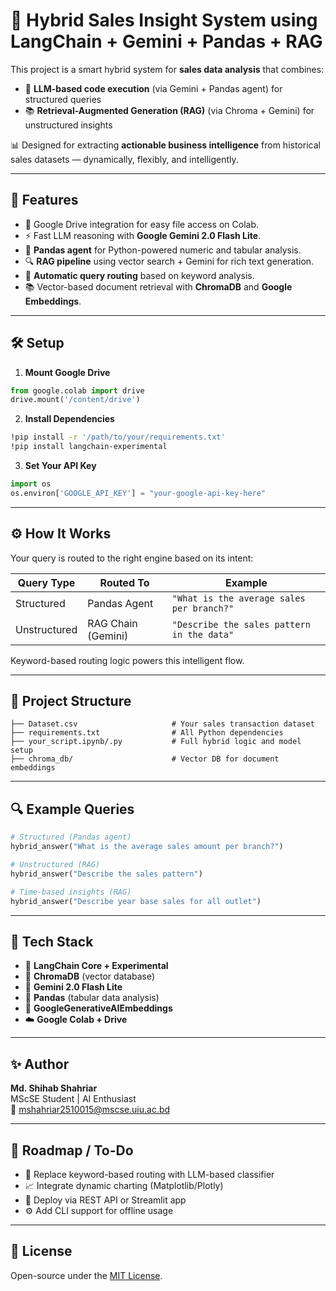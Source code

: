 
# 🔮 Hybrid Sales Insight System using LangChain + Gemini + Pandas + RAG

This project is a smart hybrid system for **sales data analysis** that combines:
- 🤖 **LLM-based code execution** (via Gemini + Pandas agent) for structured queries
- 📚 **Retrieval-Augmented Generation (RAG)** (via Chroma + Gemini) for unstructured insights

📊 Designed for extracting **actionable business intelligence** from historical sales datasets — dynamically, flexibly, and intelligently.

---

## 🚀 Features

- 📁 Google Drive integration for easy file access on Colab.
- ⚡ Fast LLM reasoning with **Google Gemini 2.0 Flash Lite**.
- 🧮 **Pandas agent** for Python-powered numeric and tabular analysis.
- 🔍 **RAG pipeline** using vector search + Gemini for rich text generation.
- 🔄 **Automatic query routing** based on keyword analysis.
- 📚 Vector-based document retrieval with **ChromaDB** and **Google Embeddings**.

---

## 🛠️ Setup

1. **Mount Google Drive**

```python
from google.colab import drive
drive.mount('/content/drive')
```

2. **Install Dependencies**

```bash
!pip install -r '/path/to/your/requirements.txt'
!pip install langchain-experimental
```

3. **Set Your API Key**

```python
import os
os.environ['GOOGLE_API_KEY'] = "your-google-api-key-here"
```

---

## ⚙️ How It Works

Your query is routed to the right engine based on its intent:

| Query Type      | Routed To           | Example                                      |
|-----------------|---------------------|----------------------------------------------|
| Structured      | Pandas Agent        | `"What is the average sales per branch?"`    |
| Unstructured    | RAG Chain (Gemini)  | `"Describe the sales pattern in the data"`   |

Keyword-based routing logic powers this intelligent flow.

---

## 📂 Project Structure

```
├── Dataset.csv                     # Your sales transaction dataset
├── requirements.txt                # All Python dependencies
├── your_script.ipynb/.py           # Full hybrid logic and model setup
├── chroma_db/                      # Vector DB for document embeddings
```

---

## 🔍 Example Queries

```python
# Structured (Pandas agent)
hybrid_answer("What is the average sales amount per branch?")

# Unstructured (RAG)
hybrid_answer("Describe the sales pattern")

# Time-based insights (RAG)
hybrid_answer("Describe year base sales for all outlet")
```

---

## 🧠 Tech Stack

- 🧠 **LangChain Core + Experimental**
- 🔗 **ChromaDB** (vector database)
- 🤖 **Gemini 2.0 Flash Lite**
- 🐼 **Pandas** (tabular data analysis)
- 🔎 **GoogleGenerativeAIEmbeddings**
- ☁️ **Google Colab + Drive**

---

## ✨ Author

**Md. Shihab Shahriar**  
MScSE Student | AI Enthusiast  
📧 mshahriar2510015@mscse.uiu.ac.bd

---

## 🧭 Roadmap / To-Do

- 🧠 Replace keyword-based routing with LLM-based classifier
- 📈 Integrate dynamic charting (Matplotlib/Plotly)
- 🔐 Deploy via REST API or Streamlit app
- ⚙️ Add CLI support for offline usage

---

## 📜 License

Open-source under the [MIT License](LICENSE).

